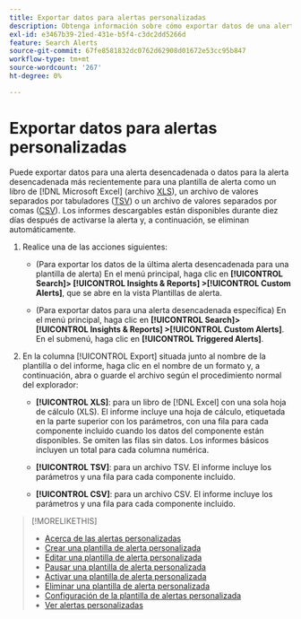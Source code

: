 ```yaml
---
title: Exportar datos para alertas personalizadas
description: Obtenga información sobre cómo exportar datos de una alerta activada a un archivo.
exl-id: e3467b39-21ed-431e-b5f4-c3dc2dd5266d
feature: Search Alerts
source-git-commit: 67fe8581832dc0762d62908d01672e53cc95b847
workflow-type: tm+mt
source-wordcount: '267'
ht-degree: 0%

---
```


# Exportar datos para alertas personalizadas

Puede exportar datos para una alerta desencadenada o datos para la alerta desencadenada más recientemente para una plantilla de alerta como un libro de [!DNL Microsoft Excel] (archivo [XLS](/help/search-social-commerce/glossary.md#w-x)), un archivo de valores separados por tabuladores ([TSV](/help/search-social-commerce/glossary.md#s-t)) o un archivo de valores separados por comas ([CSV](/help/search-social-commerce/glossary.md#c-d)). Los informes descargables están disponibles durante diez días después de activarse la alerta y, a continuación, se eliminan automáticamente.

1. Realice una de las acciones siguientes:

   * (Para exportar los datos de la última alerta desencadenada para una plantilla de alerta) En el menú principal, haga clic en **[!UICONTROL Search]> [!UICONTROL Insights & Reports] >[!UICONTROL Custom Alerts]**, que se abre en la vista Plantillas de alerta.

   * (Para exportar datos para una alerta desencadenada específica) En el menú principal, haga clic en **[!UICONTROL Search]> [!UICONTROL Insights & Reports] >[!UICONTROL Custom Alerts]**. En el submenú, haga clic en **[!UICONTROL Triggered Alerts]**.

1. En la columna [!UICONTROL Export] situada junto al nombre de la plantilla o del informe, haga clic en el nombre de un formato y, a continuación, abra o guarde el archivo según el procedimiento normal del explorador:

   * **[!UICONTROL XLS]**: para un libro de [!DNL Excel] con una sola hoja de cálculo (XLS). El informe incluye una hoja de cálculo, etiquetada en la parte superior con los parámetros, con una fila para cada componente incluido cuando los datos del componente están disponibles. Se omiten las filas sin datos. Los informes básicos incluyen un total para cada columna numérica.

   * **[!UICONTROL TSV]**: para un archivo TSV. El informe incluye los parámetros y una fila para cada componente incluido.

   * **[!UICONTROL CSV]**: para un archivo CSV. El informe incluye los parámetros y una fila para cada componente incluido.

>[!MORELIKETHIS]
>
>* [Acerca de las alertas personalizadas](alert-about.md)
>* [Crear una plantilla de alerta personalizada](alert-template-create.md)
>* [Editar una plantilla de alerta personalizada](alert-template-edit.md)
>* [Pausar una plantilla de alerta personalizada](alert-template-pause.md)
>* [Activar una plantilla de alerta personalizada](alert-template-activate.md)
>* [Eliminar una plantilla de alerta personalizada](alert-template-delete.md)
>* [Configuración de la plantilla de alertas personalizada](alert-template-settings.md)
>* [Ver alertas personalizadas](alert-view.md)
